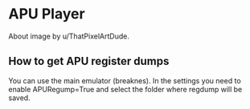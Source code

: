 # APU Player

About image by u/ThatPixelArtDude.

## How to get APU register dumps

You can use the main emulator (breaknes). In the settings you need to enable APURegump=True and select the folder where regdump will be saved.
